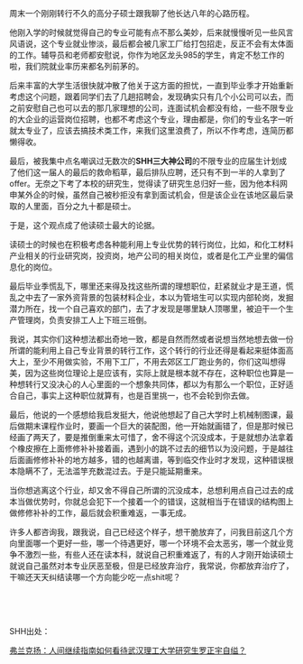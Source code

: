 <p data-pid="FSajA5as">周末一个刚刚转行不久的高分子硕士跟我聊了他长达八年的心路历程。</p><p data-pid="SY9amICm">他刚入学的时候就觉得自己的专业可能有点不那么美妙，后来就慢慢听见一些风言风语说，这个专业就业惨淡，最后都会被几家工厂给打包招走，反正不会有太体面的工作。辅导员和老师都安慰说，你作为地区龙头985的学生，肯定不愁工作的啦，我们院就业率历来都名列前茅的。</p><p data-pid="khJRVdED">后来丰富的大学生活很快就冲散了他关于这方面的担忧，一直到毕业季才开始重新考虑这个问题，跟着同学们去了几趟招聘会，发现确实只有几个小公司可以去，而之前安慰自己也可以去的那几家理想的公司，连面试机会都没有给，一些不限专业的大企业的运营岗位招聘，也都不考虑这个专业，理由都是，你们的专业名字一听就太专业了，应该去搞技术类工作，来我们这里浪费了，所以不作考虑，连简历都懒得收。</p><p data-pid="NDaNEoTe">最后，被我集中点名嘲讽过无数次的<b>SHH三大神公司</b>的不限专业的应届生计划成了他们这一届人的最后的救命稻草，最后排队应聘，还只有不到一半的人拿到了offer。无奈之下考了本校的研究生，觉得读了研究生总归好一些，因为他本科网申某外企的时候，虽然自己被秒拒没有拿到面试机会，但是该企业在该地区最后录取的人里面，百分之九十都是硕士。</p><p data-pid="u-XyTR7E">于是，这个观点成了他读硕士最大的论据。</p><p data-pid="el8MWa_Q">读硕士的时候也在积极考虑各种能利用上专业优势的转行岗位，比如，和化工材料产业相关的行业研究岗，投资岗，地产公司的相关岗位，或者是化工产业里的偏信息化的岗位。</p><p data-pid="tqLBmuW_">最后毕业季慌乱下，哪里还来得及找这些所谓的理想职位，赶紧就业才是王道，慌乱之中去了一家外资背景的包装材料企业，本以为管培生可以实现内部轮岗，发掘潜力所在，找一个自己喜欢的部门，去了才发现是哪里缺人顶哪里，被迫干一个生产管理岗，负责安排工人上下班三班倒。</p><p data-pid="jAc_Qk6n">我说，其实你们这种想法都出奇地一致，都是自然而然或者说想当然地想去做一份所谓的能利用上自己专业背景的转行工作，这个转行的行业还得是看起来挺体面高大上，至少不用做实验，不用下工厂，不用去郊区工厂跑业务的，你们这叫想得美，因为这些岗位理论上是应该有，实际上就是根本就不存在，这种职位也算是一种想转行又没决心的人心里面的一个想象共同体，都以为有那么一个职位，正好适合自己，事实上这种职位就算有，也是百里挑一，也不会轮到你去做。</p><p data-pid="n26bUgNQ">最后，他说的一个感想给我启发挺大，他说他想起了自己大学时上机械制图课，最后做期末课程作业时，要画一个巨大的装配图，他一开始就画错了，但是那时候已经画了两天了，要是推倒重来太可惜了，舍不得这个沉没成本，于是就想办法拿着个橡皮擦在上面修修补补接着画，遇到小的跳不过去的细节以为没问题，于是越往后面画修修补补的地方越多，错的也越离谱，等到临交作业时才发现，这种错误根本隐瞒不了，无法滥竽充数混过去。于是只能延期重来。</p><p data-pid="QXOaPliL">当你想逃离这个行业，却又舍不得自己所谓的沉没成本，总想利用点自己过去的成本当做优势时，你就总会犯下一个接着一个的错误，这就相当于在错误的结构图上做修修补补的工作，最后就会积重难返，一事无成。</p><p data-pid="oOATOppx">许多人都咨询我，跟我说，自己已经这个样子，想干脆放弃了，问我目前这几个方向里面哪一个更好一些，哪一个待遇更好，哪一个环境不会太恶劣，哪一个就业竞争不激烈一些，有些人还在读本科，就说自己积重难返了，有的人才刚开始读硕士就说自己虽然对本专业厌恶至极，但是已经放弃治疗，我常说，你都放弃治疗了，干嘛还天天纠结读哪一个方向能少吃一点shit呢？</p><p><br></p><p><br></p><p data-pid="1HafuGqy">SHH出处：</p><a href="https://zhuanlan.zhihu.com/p/30147551" data-draft-node="block" data-draft-type="link-card" data-image="https://picx.zhimg.com/v2-b64a94d223de20b836a3794f47906890_720w.jpg?source=d16d100b" data-image-width="600" data-image-height="375" class="internal">弗兰克扬：人间继续指南</a><a href="https://www.zhihu.com/question/266619139/answer/314137881" data-draft-node="block" data-draft-type="link-card" class="internal">如何看待武汉理工大学研究生罗正宇自缢？</a><p></p>